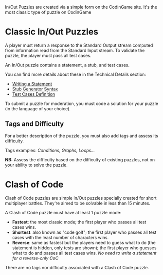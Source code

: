 In/Out Puzzles are created via a simple form on the CodinGame site. It's the most classic type of puzzle on CodinGame

# Classic In/Out Puzzles

A player must return a response to the Standard Output stream computed from information read from the Standard Input stream. To validate the puzzle, the player must pass all test cases.

An In/Out puzzle contains a statement, a stub, and test cases.

You can find more details about these in the Technical Details section:

- [Writing a Statement](pages/technical/statement.md#puzzle-statement)
- [Stub Generator Syntax](pages/technical/stub.md)
- [Test Cases Definition](pages/technical/testcase.md)

To submit a puzzle for moderation, you must code a solution for your puzzle (in the language of your choice).

## Tags and Difficulty

For a better description of the puzzle, you must also add tags and assess its difficulty.

Tags examples: _Conditions, Graphs, Loops..._

**NB:** Assess the difficulty based on the difficulty of existing puzzles, not on your ability to solve the puzzle.

# Clash of Code <a name="clash"/>

Clash of Code puzzles are simple In/Out puzzles specially created for short multiplayer battles. They're aimed to be solvable in less than 15 minutes. 

A Clash of Code puzzle must have at least 1 puzzle mode:

- **Fastest**: the most classic mode; the first player who passes all test cases wins.
- **Shortest**: also known as "code golf"; the first player who passes all test cases with the least number of characters wins.
- **Reverse**: same as fastest but the players need to guess what to do (the statement is hidden, only tests are shown); the first player who guesses what to do and passes all test cases wins.
_No need to write a statement for a reverse-only CoC_

There are no tags nor difficulty associated with a Clash of Code puzzle.





